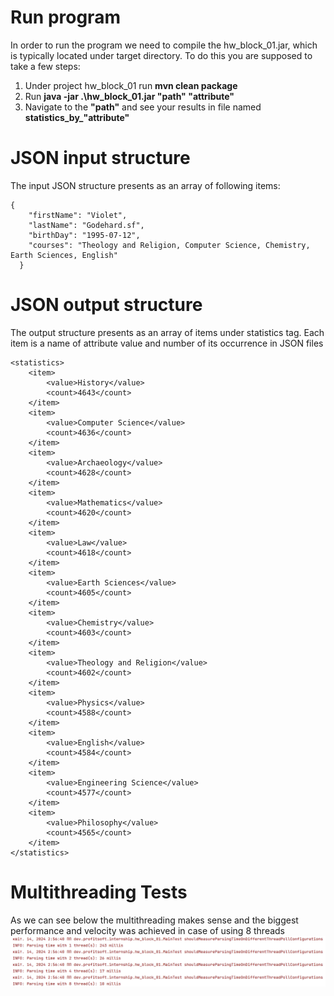 # Run program

In order to run the program we need to compile the hw_block_01.jar, which is typically located under target directory.
To do this you are supposed to take a few steps:
<ol>
    <li>Under project hw_block_01 run <b>mvn clean package</b></li>
    <li>Run <b>java -jar .\hw_block_01.jar "path" "attribute"</b></li>
    <li>Navigate to the <b>"path"</b> and see your results in file named <b>statistics_by_"attribute"</b></li>
</ol>

# JSON input structure

The input JSON structure presents as an array of following items:

```
{
    "firstName": "Violet",
    "lastName": "Godehard.sf",
    "birthDay": "1995-07-12",
    "courses": "Theology and Religion, Computer Science, Chemistry, Earth Sciences, English"
  }
```

# JSON output structure

The output structure presents as an array of items under statistics tag. Each item is a name of attribute value and
number of its occurrence in JSON files

```
<statistics>
    <item>
        <value>History</value>
        <count>4643</count>
    </item>
    <item>
        <value>Computer Science</value>
        <count>4636</count>
    </item>
    <item>
        <value>Archaeology</value>
        <count>4628</count>
    </item>
    <item>
        <value>Mathematics</value>
        <count>4620</count>
    </item>
    <item>
        <value>Law</value>
        <count>4618</count>
    </item>
    <item>
        <value>Earth Sciences</value>
        <count>4605</count>
    </item>
    <item>
        <value>Chemistry</value>
        <count>4603</count>
    </item>
    <item>
        <value>Theology and Religion</value>
        <count>4602</count>
    </item>
    <item>
        <value>Physics</value>
        <count>4588</count>
    </item>
    <item>
        <value>English</value>
        <count>4584</count>
    </item>
    <item>
        <value>Engineering Science</value>
        <count>4577</count>
    </item>
    <item>
        <value>Philosophy</value>
        <count>4565</count>
    </item>
</statistics>
```

# Multithreading Tests
As we can see below the multithreading makes sense and the biggest performance and velocity was achieved in case of using 8 threads
![Screenshot](hw_block_01/test.png)